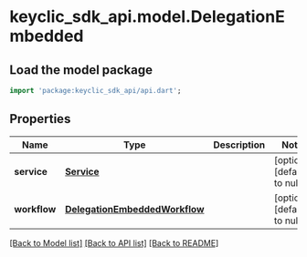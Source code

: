 # keyclic_sdk_api.model.DelegationEmbedded

## Load the model package
```dart
import 'package:keyclic_sdk_api/api.dart';
```

## Properties
Name | Type | Description | Notes
------------ | ------------- | ------------- | -------------
**service** | [**Service**](Service.md) |  | [optional] [default to null]
**workflow** | [**DelegationEmbeddedWorkflow**](DelegationEmbeddedWorkflow.md) |  | [optional] [default to null]

[[Back to Model list]](../README.md#documentation-for-models) [[Back to API list]](../README.md#documentation-for-api-endpoints) [[Back to README]](../README.md)


